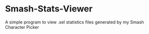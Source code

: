 # Smash-Stats-Viewer
A simple program to view .sel statistics files generated by my Smash Character Picker
